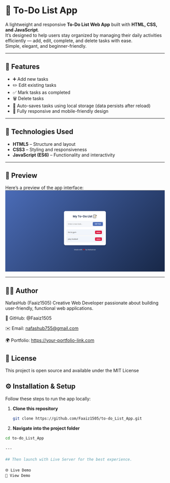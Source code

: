 # 📝 To-Do List App

A lightweight and responsive **To-Do List Web App** built with **HTML, CSS, and JavaScript**.  
It’s designed to help users stay organized by managing their daily activities efficiently — add, edit, complete, and delete tasks with ease.  
Simple, elegant, and beginner-friendly.

---

## 🚀 Features

- ➕ Add new tasks  
- ✏️ Edit existing tasks  
- ✅ Mark tasks as completed  
- 🗑️ Delete tasks  
- 💾 Auto-saves tasks using local storage (data persists after reload)  
- 📱 Fully responsive and mobile-friendly design  

---

## 🧠 Technologies Used

- **HTML5** – Structure and layout  
- **CSS3** – Styling and responsiveness  
- **JavaScript (ES6)** – Functionality and interactivity  

---

## 📸 Preview
Here’s a preview of the app interface:
![To-do list app](./Screenshot.png)

---

## 👨‍💻 Author
NafasHub (Faaiz1505)
Creative Web Developer passionate about building user-friendly, functional web applications.

💼 GitHub: @Faaiz1505

✉️ Email: nafashub755@gmail.com

🌍 Portfolio: https://your-portfolio-link.com

## 🪪 License
This project is open source and available under the MIT License

## ⚙️ Installation & Setup

Follow these steps to run the app locally:

1. **Clone this repository**
   ```bash
   git clone https://github.com/Faaiz1505/to-do_List_App.git
   
2. **Navigate into the project folder**
  ```bash
  cd to-do_List_App

---

## Then launch with Live Server for the best experience.

🌐 Live Demo
🔗 View Demo
